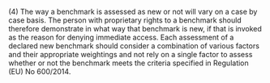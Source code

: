 (4) The way a benchmark is assessed as new or not will vary on a case by case basis. The person with proprietary rights to a benchmark should therefore demonstrate in what way that benchmark is new, if that is invoked as the reason for denying immediate access. Each assessment of a declared new benchmark should consider a combination of various factors and their appropriate weightings and not rely on a single factor to assess whether or not the benchmark meets the criteria specified in Regulation (EU) No 600/2014.